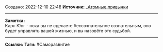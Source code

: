Создано: 2022-12-10 22:48
**Источник:** [_Атомные привычки](_Атомные%20привычки.md)
***
**Заметка:**  
Карл Юнг - пока вы не сделаете бессознательное сознательным, оно будет управлять вашей жизнью,  и вы назовёте это судьбой.
***
**Ссылки:** 
**Тэги:** #Саморазвитие 


